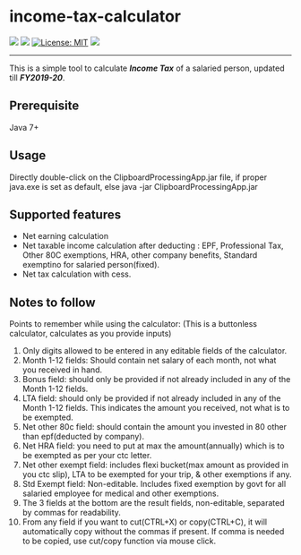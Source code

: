# income-tax-calculator
![](https://img.shields.io/badge/Release-V1.0.0-blue.svg) ![](https://img.shields.io/badge/Build-Stable-green.svg) [![License: MIT](https://img.shields.io/badge/License-MIT-yellow.svg)](https://opensource.org/licenses/MIT) ![](https://img.shields.io/badge/By-Abhishek%20Sarkar-red.svg?style=social&logo=appveyor)

------------


This is a simple tool to calculate ***Income Tax*** of a salaried person, updated till ***FY2019-20***.

## Prerequisite
Java 7+

## Usage
Directly double-click on the ClipboardProcessingApp.jar file, if proper java.exe is set as default, else java -jar ClipboardProcessingApp.jar

## Supported features
 - Net earning calculation
 - Net taxable income calculation after deducting : EPF, Professional Tax, Other 80C exemptions, HRA, other company benefits, Standard exemptino for salaried person(fixed).
 - Net tax calculation with cess.

## Notes to follow
Points to remember while using the calculator: (This is a buttonless calculator, calculates as you provide inputs)
1. Only digits allowed to be entered in any editable fields of the calculator.
2. Month 1-12 fields: Should contain net salary of each month, not what you received in hand.
3. Bonus field: should only be provided if not already included in any of the Month 1-12 fields.
4. LTA field: should only be provided if not already included in any of the Month 1-12 fields. 
	This indicates the amount you received, not what is to be exempted.
5. Net other 80c field: should contain the amount you invested in 80 other than epf(deducted by company).
6. Net HRA field: you need to put at max the amount(annually) which is to be exempted as per your ctc letter.
7. Net other exempt field: includes flexi bucket(max amount as provided in you ctc slip), LTA to be exempted for your trip, & other exemptions if any.
8. Std Exempt field: Non-editable. Includes fixed exemption by govt for all salaried employee for medical and other exemptions.
9. The 3 fields at the bottom are the result fields, non-editable, separated by commas for readability.
10. From any field if you want to cut(CTRL+X) or copy(CTRL+C), it will automatically copy without the commas if present.
	If comma is needed to be copied, use cut/copy function via mouse click.
